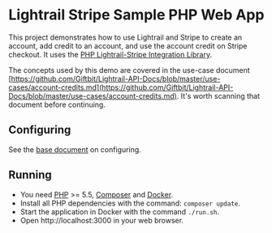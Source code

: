 # Lightrail Stripe Sample PHP Web App

This project demonstrates how to use Lightrail and Stripe to create an account, add credit to an account, and use the account credit on Stripe checkout.  It uses the [PHP Lightrail-Stripe Integration Library](https://github.com/Giftbit/lightrail-stripe-php).

The concepts used by this demo are covered in the use-case document [https://github.com/Giftbit/Lightrail-API-Docs/blob/master/use-cases/account-credits.md](https://github.com/Giftbit/Lightrail-API-Docs/blob/master/use-cases/account-credits.md).  It's worth scanning that document before continuing.

## Configuring

See the [base document](../README.md) on configuring.

## Running

- You need [PHP](http://www.php.net/) >= 5.5, [Composer](https://getcomposer.org/) and [Docker](https://www.docker.com/).
- Install all PHP dependencies with the command: `composer update`.
- Start the application in Docker with the command `./run.sh`.
- Open http://localhost:3000 in your web browser.
